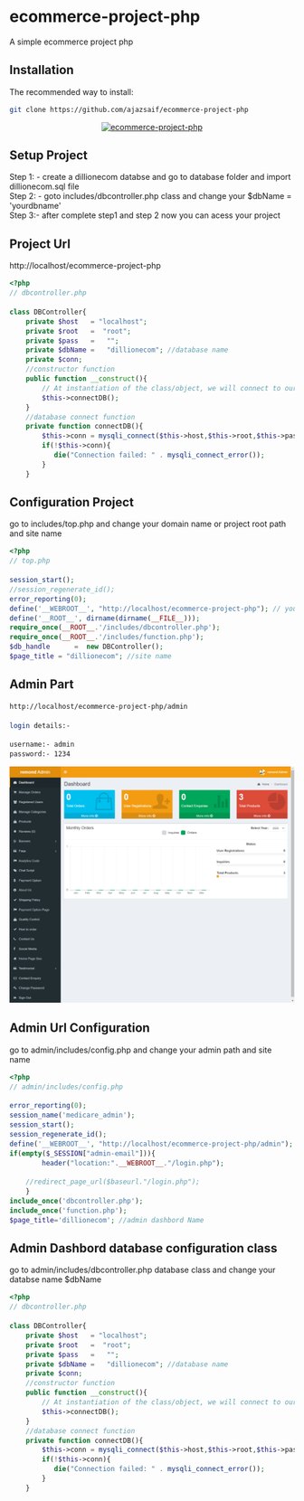 # ecommerce-project-php
A simple ecommerce project php

## Installation
The recommended way to install:


```sh
git clone https://github.com/ajazsaif/ecommerce-project-php

```

<p align="center">
    <a href="https://github.com/ajazsaif/ecommerce-project-php/blob/main/remond.png" target="_blank">
        <img src="https://github.com/ajazsaif/ecommerce-project-php/blob/main/remond.png" width="800" alt="ecommerce-project-php" />
    </a>
</p>

## Setup Project
Step 1: - create a dillionecom databse and go to database folder and import dillionecom.sql file
<br>
Step 2: - goto includes/dbcontroller.php class and change your $dbName = 'yourdbname'
<br>
Step 3:- after complete step1 and step 2 now you can acess your project

## Project Url

http://localhost/ecommerce-project-php



```php
<?php
// dbcontroller.php

class DBController{
    private $host   = "localhost";
    private $root   =  "root";
    private $pass   =   "";
    private $dbName =   "dillionecom"; //database name
    private $conn;
    //constructor function
    public function __construct(){
        // At instantiation of the class/object, we will connect to our database.
        $this->connectDB();
    }
    //database connect function
    private function connectDB(){
        $this->conn = mysqli_connect($this->host,$this->root,$this->pass,$this->dbName);
        if(!$this->conn){
           die("Connection failed: " . mysqli_connect_error()); 
        }
    }

```

## Configuration Project
go to includes/top.php and change your domain name or project root path and site name

```php
<?php
// top.php

session_start();
//session_regenerate_id();
error_reporting(0);
define('__WEBROOT__', "http://localhost/ecommerce-project-php"); // your project root path
define('__ROOT__', dirname(dirname(__FILE__)));  
require_once(__ROOT__.'/includes/dbcontroller.php');
require_once(__ROOT__.'/includes/function.php');
$db_handle      =  new DBController();
$page_title = "dillionecom"; //site name

```

## Admin Part

```sh
http://localhost/ecommerce-project-php/admin

login details:-

username:- admin
password:- 1234

```

<p align="center">
    <a href="https://github.com/ajazsaif/ecommerce-project-php/blob/main/remond-admin.png" target="_blank">
        <img src="https://github.com/ajazsaif/ecommerce-project-php/blob/main/remond-admin.png" width="800" alt="ecommerce-project-php" />
    </a>
</p>

## Admin Url Configuration
go to admin/includes/config.php and change your admin path and site name

```php
<?php
// admin/includes/config.php

error_reporting(0);
session_name('medicare_admin');
session_start();
session_regenerate_id();
define('__WEBROOT__', "http://localhost/ecommerce-project-php/admin"); //admin path
if(empty($_SESSION["admin-email"])){
        header("location:".__WEBROOT__."/login.php");
    
    //redirect_page_url($baseurl."/login.php");
    }
include_once('dbcontroller.php');
include_once('function.php');
$page_title='dillionecom'; //admin dashbord Name

```

## Admin Dashbord database configuration class
go to admin/includes/dbcontroller.php database class and change your databse name $dbName

```php
<?php
// dbcontroller.php

class DBController{
    private $host   = "localhost";
    private $root   =  "root";
    private $pass   =   "";
    private $dbName =   "dillionecom"; //database name
    private $conn;
    //constructor function
    public function __construct(){
        // At instantiation of the class/object, we will connect to our database.
        $this->connectDB();
    }
    //database connect function
    private function connectDB(){
        $this->conn = mysqli_connect($this->host,$this->root,$this->pass,$this->dbName);
        if(!$this->conn){
           die("Connection failed: " . mysqli_connect_error()); 
        }
    }

```
